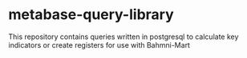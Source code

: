 # metabase-query-library
This repository contains queries written in postgresql to calculate key indicators or create registers for use with Bahmni-Mart

